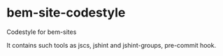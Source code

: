 bem-site-codestyle
==================

Codestyle for bem-sites

It contains such tools as jscs, jshint and jshint-groups, pre-commit hook.
